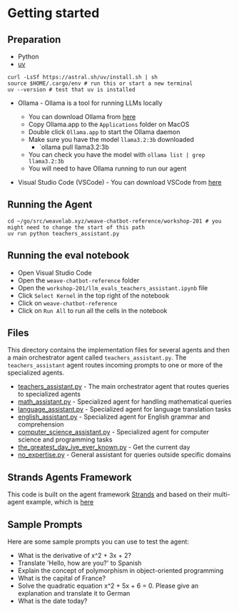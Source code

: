 # Getting started

## Preparation

- Python
- [uv](https://docs.astral.sh/uv/getting-started/installation/)
 
```
curl -LsSf https://astral.sh/uv/install.sh | sh
source $HOME/.cargo/env # run this or start a new terminal
uv --version # test that uv is installed
```

- Ollama - Ollama is a tool for running LLMs locally
  - You can download Ollama from [here](https://ollama.com/download)
  - Copy Ollama.app to the `Applications` folder on MacOS
  - Double click `Ollama.app` to start the Ollama daemon
  - Make sure you have the model `llama3.2:3b` downloaded
    - `ollama pull llama3.2:3b
  - You can check you have the model with `ollama list | grep llama3.2:3b`
  - You will need to have Ollama running to run our agent

- Visual Studio Code (VSCode) - You can download VSCode from [here](https://code.visualstudio.com/Download)

## Running the Agent

```
cd ~/go/src/weavelab.xyz/weave-chatbot-reference/workshop-201 # you might need to change the start of this path
uv run python teachers_assistant.py
```

## Running the eval notebook
- Open Visual Studio Code
- Open the `weave-chatbot-reference` folder
- Open the `workshop-201/llm_evals_teachers_assistant.ipynb` file
- Click `Select Kernel` in the top right of the notebook
- Click on `weave-chatbot-reference`
- Click on `Run All` to run all the cells in the notebook

## Files

This directory contains the implementation files for several agents and then a main orchestrator agent called
`teachers_assistant.py`. The `teachers_assistant` agent routes incoming prompts to one or more of the specialized
agents.

- [teachers_assistant.py](teachers_assistant.py) - The main orchestrator agent that routes queries to specialized agents
- [math_assistant.py](math_assistant.py) - Specialized agent for handling mathematical queries
- [language_assistant.py](language_assistant.py) - Specialized agent for language translation tasks
- [english_assistant.py](english_assistant.py) - Specialized agent for English grammar and comprehension
- [computer_science_assistant.py](computer_science_assistant.py) - Specialized agent for computer science and
  programming tasks
- [the_greatest_day_ive_ever_known.py](the_greatest_day_ive_ever_known.py) - Get the current day
- [no_expertise.py](no_expertise.py) - General assistant for queries outside specific domains

## Strands Agents Framework

This code is built on the agent framework [Strands](https://strandsagents.com/latest/) and based on their multi-agent
example, which is [here](multi_agent_example.md)

## Sample Prompts

Here are some sample prompts you can use to test the agent:
- What is the derivative of x^2 + 3x + 2?
- Translate 'Hello, how are you?' to Spanish
- Explain the concept of polymorphism in object-oriented programming
- What is the capital of France?
- Solve the quadratic equation x^2 + 5x + 6 = 0. Please give an explanation and translate it to German
- What is the date today?

## 